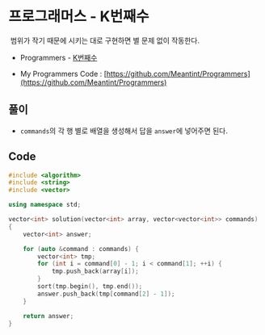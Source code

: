 # 프로그래머스 - K번째수

&nbsp;범위가 작기 때문에 시키는 대로 구현하면 별 문제 없이 작동한다.

- Programmers - [K번째수](https://programmers.co.kr/learn/courses/30/lessons/42748)

- My Programmers Code : [https://github.com/Meantint/Programmers](https://github.com/Meantint/Programmers)

## 풀이

- `commands`의 각 행 별로 배열을 생성해서 답을 `answer`에 넣어주면 된다.

## Code

```cpp
#include <algorithm>
#include <string>
#include <vector>

using namespace std;

vector<int> solution(vector<int> array, vector<vector<int>> commands)
{
    vector<int> answer;

    for (auto &command : commands) {
        vector<int> tmp;
        for (int i = command[0] - 1; i < command[1]; ++i) {
            tmp.push_back(array[i]);
        }
        sort(tmp.begin(), tmp.end());
        answer.push_back(tmp[command[2] - 1]);
    }

    return answer;
}
```
